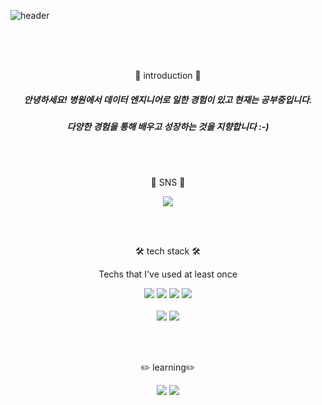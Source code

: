 ![header](https://capsule-render.vercel.app/api?type=slice&color=auto&customColorList=7&height=200&section=header&text=hyang-HA!&desc=&fontSize=70&&animation=fadeIn&fontColor=000000)

<br>
<br>
<br>

<div align=center>
<p>
  🐥 introduction 🐥
</p>
  <p>

  ##### 안녕하세요! 병원에서 데이터 엔지니어로 일한 경험이 있고 현재는 공부중입니다. <br>
  ##### 다양한 경험을 통해 배우고 성장하는 것을 지향합니다 :-)
  </p>
 
<br>
<br>
  
<p>
  🧸 SNS 🧸
</p>
<p>
  <a href="https://hyang2data.tistory.com/" target="_blank">
    <img src="https://img.shields.io/badge/tistory-orange?style=flat-square&logo=tistory&logoColor=000000"/>
  </a>
</p>

<br>
<br>

<p>
  🛠️ tech stack 🛠️
</p>
<p style="font-size=small;">
  Techs that I've used at least once
</p>
<p>
  <img src="https://img.shields.io/badge/python-blue?style=plastic&logo=python&logoColor=3776AB"/>
  <img src="https://img.shields.io/badge/mysql-green?style=plastic&logo=mysql&logoColor=4479A1"/>
  <img src="https://img.shields.io/badge/html-yellow?style=plastic&logo=html5&logoColor=E34F26"/>
  <img src="https://img.shields.io/badge/tensorflow-red?style=plastic&logo=tensorflow&logoColor=FF6F00"/> <br><br>
  <img src="https://img.shields.io/badge/airflow-blue?style=plastic&logo=airflow&logoColor=017CEE"/>
  <img src="https://img.shields.io/badge/aws-orange?style=plastic&logo=amazonaws&logoColor=232F3E"/>

</p>

<br>
<br>

<p>
✏️ learning✏️
</p>
   <img src="https://img.shields.io/badge/django-darkgreen?style=plastic&logo=django&logoColor=092E20"/>
   <img src="https://img.shields.io/badge/kafka-orange?style=plastic&logo=kafka&logoColor=231F20"/>
</div>

<!--
**hyangsso/hyangsso** is a ✨ _special_ ✨ repository because its `README.md` (this file) appears on your GitHub profile.

Here are some ideas to get you started:

![MySQL](https://img.shields.io/badge/mysql-%2300f.svg?style=for-the-badge&logo=mysql&logoColor=white)

- ❤️
- 🔭 I’m currently working on ...
- 🌱 I’m currently learning ...
- 👯 I’m looking to collaborate on ...
- 🤔 I’m looking for help with ...
- 💬 Ask me about ...
- 📫 How to reach me: ...
- 😄 Pronouns: ...
- ⚡ Fun fact: ...
-->

